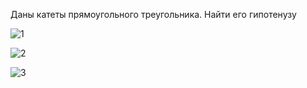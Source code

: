 Даны катеты прямоугольного треугольника. Найти его гипотенузу

![1](https://github.com/DAniil-Osipov/zadanie/assets/122778153/0ce5fdd8-70a0-4d16-8282-c046e7f2adcb)

![2](https://github.com/DAniil-Osipov/zadanie/assets/122778153/0a21f6ca-d477-4962-a83f-593c8879c95c)

![3](https://github.com/DAniil-Osipov/zadanie/assets/122778153/099a1567-5433-41cc-99c2-b4e0bb9ee95b)

